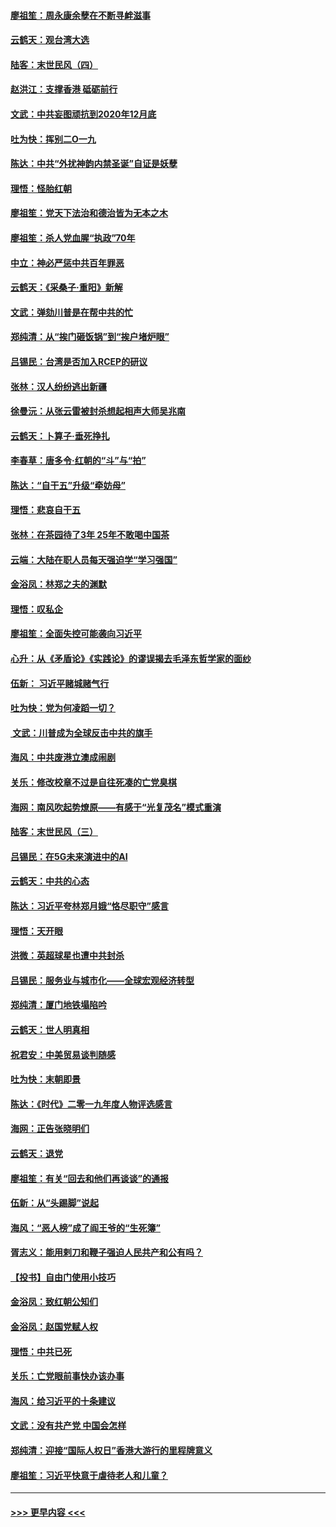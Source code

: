 #### [廖祖笙：周永康余孽在不断寻衅滋事](../pages/nsc993/n11751013.md?t=12281955) 
#### [云鹤天：观台湾大选](../pages/nsc993/n11751007.md?t=12281955) 
#### [陆客：末世民风（四）](../pages/nsc993/n11749203.md?t=12281955) 
#### [赵洪江：支撑香港 砥砺前行](../pages/nsc993/n11748482.md?t=12281955) 
#### [文武：中共妄图顽抗到2020年12月底](../pages/nsc993/n11748446.md?t=12281955) 
#### [吐为快：挥别二O一九](../pages/nsc993/n11748411.md?t=12281955) 
#### [陈达：中共“外扰神韵内禁圣诞”自证是妖孽](../pages/nsc993/n11748226.md?t=12281955) 
#### [理悟：怪胎红朝](../pages/nsc993/n11748206.md?t=12281955) 
#### [廖祖笙：党天下法治和德治皆为无本之木](../pages/nsc993/n11748135.md?t=12281955) 
#### [廖祖笙：杀人党血腥“执政”70年](../pages/nsc993/n11745144.md?t=12281955) 
#### [中立：神必严惩中共百年罪恶](../pages/nsc993/n11744970.md?t=12281955) 
#### [云鹤天：《采桑子‧重阳》新解](../pages/nsc993/n11744948.md?t=12281955) 
#### [文武：弹劾川普是在帮中共的忙](../pages/nsc993/n11744758.md?t=12281955) 
#### [郑纯清：从“挨门砸饭锅”到“挨户堵炉眼”](../pages/nsc993/n11744745.md?t=12281955) 
#### [吕锡民：台湾是否加入RCEP的研议](../pages/nsc993/n11744701.md?t=12281955) 
#### [张林：汉人纷纷逃出新疆](../pages/nsc993/n11743530.md?t=12281955) 
#### [徐曼沅：从张云雷被封杀想起相声大师吴兆南](../pages/nsc993/n11741816.md?t=12281955) 
#### [云鹤天：卜算子‧垂死挣扎](../pages/nsc993/n11739956.md?t=12281955) 
#### [李春草：唐多令‧红朝的“斗”与“拍”](../pages/nsc993/n11739830.md?t=12281955) 
#### [陈达：“自干五”升级“牵妨母”](../pages/nsc993/n11739724.md?t=12281955) 
#### [理悟：悲哀自干五](../pages/nsc993/n11739547.md?t=12281955) 
#### [张林：在茶园待了3年 25年不敢喝中国茶](../pages/nsc993/n11739240.md?t=12281955) 
#### [云端：大陆在职人员每天强迫学“学习强国”](../pages/nsc993/n11738735.md?t=12281955) 
#### [金浴凤：林郑之夫的渊默](../pages/nsc993/n11737735.md?t=12281955) 
#### [理悟：叹私企](../pages/nsc993/n11737715.md?t=12281955) 
#### [廖祖笙：全面失控可能袭向习近平](../pages/nsc993/n11737704.md?t=12281955) 
#### [心升：从《矛盾论》《实践论》的谬误揭去毛泽东哲学家的面纱](../pages/nsc993/n11736962.md?t=12281955) 
#### [伍新： 习近平赌城赌气行](../pages/nsc993/n11736929.md?t=12281955) 
#### [吐为快：党为何凌蹈一切？](../pages/nsc993/n11736915.md?t=12281955) 
#### [ 文武：川普成为全球反击中共的旗手](../pages/nsc993/n11736882.md?t=12281955) 
#### [海风：中共废港立澳成闹剧](../pages/nsc993/n11735857.md?t=12281955) 
#### [关乐：修改校章不过是自往死凑的亡党臭棋](../pages/nsc993/n11735097.md?t=12281955) 
#### [海网：南风吹起势燎原——有感于“光复茂名”模式重演](../pages/nsc993/n11732308.md?t=12281955) 
#### [陆客：末世民风（三）](../pages/nsc993/n11732211.md?t=12281955) 
#### [吕锡民：在5G未来演进中的AI](../pages/nsc993/n11730010.md?t=12281955) 
#### [云鹤天：中共的心态](../pages/nsc993/n11729906.md?t=12281955) 
#### [陈达：习近平夸林郑月娥“恪尽职守”感言](../pages/nsc993/n11729881.md?t=12281955) 
#### [理悟：天开眼](../pages/nsc993/n11729699.md?t=12281955) 
#### [洪微：英超球星也遭中共封杀](../pages/nsc993/n11727243.md?t=12281955) 
#### [吕锡民：服务业与城市化——全球宏观经济转型](../pages/nsc993/n11725845.md?t=12281955) 
#### [郑纯清：厦门地铁塌陷吟](../pages/nsc993/n11725813.md?t=12281955) 
#### [云鹤天：世人明真相](../pages/nsc993/n11725621.md?t=12281955) 
#### [祝君安：中美贸易谈判随感](../pages/nsc993/n11725609.md?t=12281955) 
#### [吐为快：末朝即景](../pages/nsc993/n11723365.md?t=12281955) 
#### [陈达：《时代》二零一九年度人物评选感言](../pages/nsc993/n11723337.md?t=12281955) 
#### [海网：正告张晓明们](../pages/nsc993/n11723228.md?t=12281955) 
#### [云鹤天：退党](../pages/nsc993/n11723056.md?t=12281955) 
#### [廖祖笙：有关“回去和他们再谈谈”的通报](../pages/nsc993/n11722442.md?t=12281955) 
#### [伍新：从“头踢脚”说起](../pages/nsc993/n11722429.md?t=12281955) 
#### [海风：“恶人榜”成了阎王爷的“生死簿”](../pages/nsc993/n11722272.md?t=12281955) 
#### [胥志义：能用剌刀和鞭子强迫人民共产和公有吗？](../pages/nsc993/n11720569.md?t=12281955) 
#### [【投书】自由门使用小技巧](../pages/nsc993/n11720180.md?t=12281955) 
#### [金浴凤：致红朝公知们](../pages/nsc993/n11720563.md?t=12281955) 
#### [金浴凤：赵国党赋人权](../pages/nsc993/n11720533.md?t=12281955) 
#### [理悟：中共已死](../pages/nsc993/n11720233.md?t=12281955) 
#### [关乐：亡党眼前事快办该办事](../pages/nsc993/n11719160.md?t=12281955) 
#### [海风：给习近平的十条建议](../pages/nsc993/n11717616.md?t=12281955) 
#### [文武：没有共产党 中国会怎样](../pages/nsc993/n11717584.md?t=12281955) 
#### [郑纯清：迎接“国际人权日”香港大游行的里程牌意义](../pages/nsc993/n11717417.md?t=12281955) 
#### [廖祖笙：习近平快意于虐待老人和儿童？](../pages/nsc993/n11715313.md?t=12281955) 

----
#### [ >>> 更早内容 <<< ](../indexes/nsc993-earlier.md)
